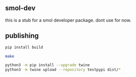 ## smol-dev

this is a stub for a smol developer package. dont use for now.

## publishing

```bash
pip install build

make

python3 -m pip install --upgrade twine
python3 -m twine upload --repository testpypi dist/*
```
